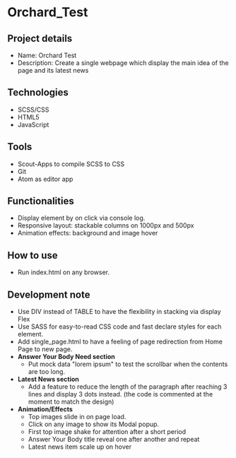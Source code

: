 # Orchard_Test

## Project details
* Name: Orchard Test
* Description: Create a single webpage which display the main idea of the page and its latest news

## Technologies
* SCSS/CSS
* HTML5
* JavaScript

## Tools
* Scout-Apps to compile SCSS to CSS
* Git
* Atom as editor app

## Functionalities
* Display element by on click via console log.
* Responsive layout: stackable columns on 1000px and 500px
* Animation effects: background and image hover

## How to use
* Run index.html on any browser.

## Development note
* Use DIV instead of TABLE to have the flexibility in stacking via display Flex
* Use SASS for easy-to-read CSS code and fast declare styles for each element.
* Add single_page.html to have a feeling of page redirection from Home Page to new page.
* **Answer Your Body Need section**
  * Put mock data "lorem ipsum" to test the scrollbar when the contents are too long.
* **Latest News section**
  * Add a feature to reduce the length of the paragraph after reaching 3 lines and display 3 dots instead. (the code is commented at the moment to match the design)
* **Animation/Effects**
  * Top images slide in on page load.
  * Click on any image to show its Modal popup.
  * First top image shake for attention after a short period
  * Answer Your Body title reveal one after another and repeat
  * Latest news item scale up on hover
